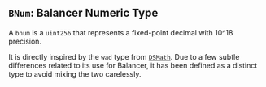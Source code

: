 `BNum`: Balancer Numeric Type
---

A `bnum` is a `uint256` that represents a fixed-point decimal with 10^18 precision.

It is directly inspired by the `wad` type from [`DSMath`](https://github.com/dapphub/ds-math). Due to a few subtle differences related to its use for Balancer, it has been defined as a distinct type to avoid mixing the two carelessly.
